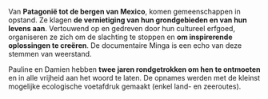 Van **Patagonië tot de bergen van Mexico**, komen gemeenschappen in opstand. Ze klagen **de vernietiging van hun grondgebieden en van hun levens aan**. Vertouwend op en gedreven door hun cultureel erfgoed, organiseren ze zich om de slachting te stoppen en **om inspirerende oplossingen te creëren**. De documentaire Minga is een echo van deze stemmen van weerstand.

Pauline en Damien hebben **twee jaren rondgetrokken om hen te ontmoeten** en in alle vrijheid aan het woord te laten. De opnames werden met de kleinst mogelijke ecologische voetafdruk gemaakt (enkel land- en zeeroutes).
